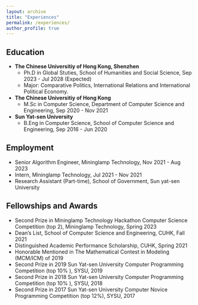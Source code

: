 ```yaml
---
layout: archive
title: "Experiences"
permalink: /experiences/
author_profile: true
---
```


## Education
* <b>The Chinese Universitiy of Hong Kong, Shenzhen</b>
    * Ph.D in Global Stuties, School of Humanities and Social Science, Sep 2023 - Jul 2028 (Expected)
    * Major: Comparative Politics, International Relations and International Political Economy.
* <b>The Chinese Universitiy of Hong Kong</b>
    * M.Sc in Computer Science, Department of Computer Science and Engineering, Sep 2020 - Nov 2021
* <b>Sun Yat-sen University</b>
    * B.Eng in Computer Science, School of Computer Science and Engineering, Sep 2016 - Jun 2020
    
## Employment
* Senior Algorithm Engineer, Mininglamp Technology, Nov 2021 - Aug 2023
* Intern, Mininglamp Technology, Jul 2021 - Nov 2021
* Research Assistant (Part-time), School of Government, Sun yat-sen University

## Fellowships and Awards
* Second Prize in Mininglamp Technology Hackathon Computer Science Competition (top 2), Mininglamp Technology, Spring 2023
* Dean’s List, School of Computer Science and Engineering, CUHK, Fall 2021
* Distinguished Academic Performance Scholarship, CUHK, Spring 2021
* Honorable Mentioned in The Mathematical Contest in Modeling (MCM/ICM) of 2019
* Second Prize in 2019 Sun Yat-sen University Computer Programming Competition (top 10% ), SYSU, 2019
* Second Prize in 2018 Sun Yat-sen University Computer Programming Competition (top 10% ), SYSU, 2018
* Second Prize in 2017 Sun Yat-sen University Computer Novice Programming Competition (top 12%), SYSU, 2017
 
 
